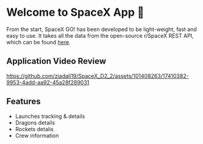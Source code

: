 # Welcome to SpaceX App 🚀

From the start, SpaceX GO! has been developed to be light-weight, fast and easy to use. It takes all the data from the open-source r/SpaceX REST API, which can be found [here](https://github.com/r-spacex/SpaceX-API).

## Application Video Review
https://github.com/ziadali19/SpaceX_D2_2/assets/101408263/17410382-9953-4add-aa92-45a28f289031


## Features
- Launches tracking & details
- Dragons details
- Rockets detalis
- Crew information

